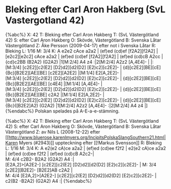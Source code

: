 # Bleking efter Carl Aron Hakberg (SvL Vastergotland 42)

{%abc%}
X: 42
T: Bleking efter Carl Aron Hakberg
T: (SvL Västergötland 42)
S: efter Carl Aron Hakberg
O: Skövde, Västergötland
B: Svenska Låtar Västergötland
Z: Åke Persson (2009-04-17) efter not i Svenska Låtar
R: Bleking
L: 1/16
M: 3/4
K: A
e2e2 cAce a2a2 | (ef)ed (cd)ef [f2A2][f2A2] | [e2c2][e2c2] cAce a2a2 |
(ef)ed (cd)ef [f2A2][f2A2] | (ef)ed (cd)cB A2cc | {cd}c2BB (B2A2) (G2A2) |1[M:2/4] A4 z4 :|2[M:2/4] A2z2 [A,4E4]- |
|:[M:3/4] [c2E2][c2(E2] [D2)d2][d2(D2] [E2)c2][c2E2]- | {d}[c2E2][BE][cE] {Bc}[B2E2][AE][BE] [c2E2][A2E2] |[M:1/4] E2[A,2E2]- |\
[M:3/4] [c2E2][c2(E2] [D2)d2][d2(D2] [E2)c2][c2E2]- | 
{d}[c2E2][BE][cE] {Bc}[B2E2][AE][BE] [c4E4] |[M:1/4] [A,4E4]- |\
[M:3/4] [c2E2][c2(E2] [D2)d2][d2(D2] [E2)c2][c2E2]- | {d}[c2E2][BE][cE] {Bc}[B2E2][AE][BE] c2A2 |[M:1/4] E2[A,2E2]- |\
[M:3/4] [c2E2][c2(E2] [D2)d2][d2(D2] [E2)c2][c2E2]- | {d}[c2E2][BE][cE] {Bc}([B2E2]A2) (G2A2) |1[M:2/4] A2z2 [A,4E4]- :|2[M:2/4] A4 z4 |]
{%endabc%}
Polskan spelades på A-E-a-e-stämning. 

{%abc%}
X: 42
T: Bleking efter Carl Aron Hakberg
T: (SvL Västergötland 42)
S: efter Carl Aron Hakberg
O: Skövde, Västergötland
B: Svenska Låtar Västergötland
Z: av Nils L (2008-12-22) efter [[http://www.bluerose.karenlmyers.org/IncipitsPolskaSlangSouthern21.html|Karen Myers (#2943)]] uppteckning efter [[!Markus Svensson]]
R: Bleking
L: 1/16
M: 3/4
K: A
e2(e2 cA)ce a2a2 | (ef)ed (cd)ee f2f2 | e2(e2 cA)ce a2a2 | (ef)ed (cd)ee f2f2 | 
(ef)ed (cd)cB A2c2-| \
M: 4/4 
c2B2- B2A2 (G2A2) A4 :| \
[E2A,2]>[A2E2-] [c2E2][c2(E2] [D2)d2][d2(D2] [E2)c2][c2E2]- | 
M: 3/4
[c2E2][B2E2]- [B2E2]AB c2A2 | \
M: 4/4
[E2A,2]>[A2E2-] [c2E2][c2(E2] [D2)d2][d2(D2] [E2)c2][c2E2]- | c2(B2 -B2A2) (G2A2) A4 :|
{%endabc%}

